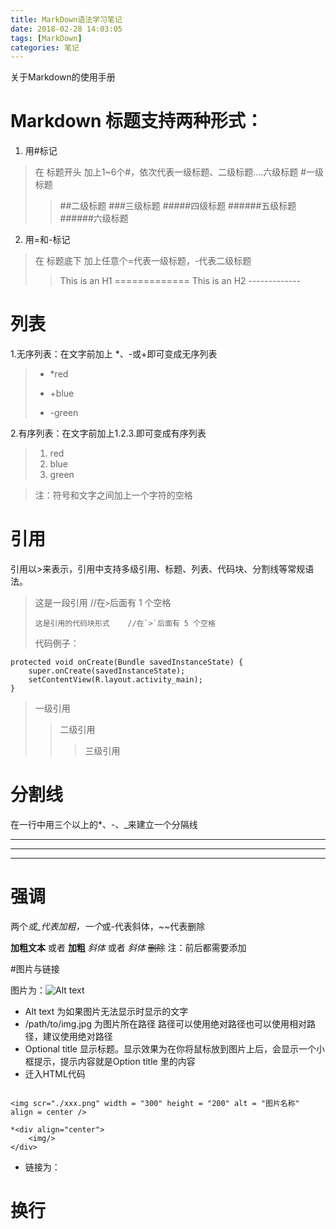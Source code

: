 ```yaml
---
title: MarkDown语法学习笔记
date: 2018-02-28 14:03:05
tags: [MarkDown]
categories: 笔记
---
```


关于Markdown的使用手册

<!--more-->

# Markdown 标题支持两种形式：

1. 用#标记
> 在 标题开头 加上1~6个#，依次代表一级标题、二级标题....六级标题
> #一级标题
> > ##二级标题
> > ###三级标题
> > #####四级标题
> > ######五级标题
> > ######六级标题

2. 用=和-标记
> 在 标题底下 加上任意个=代表一级标题，-代表二级标题
> > This is an H1 =============
> > This is an H2 -------------


# 列表

1.无序列表：在文字前加上 *、-或+即可变成无序列表
> * *red
> + +blue
> - -green

2.有序列表：在文字前加上1.2.3.即可变成有序列表
> 1. red
> 2. blue
> 3. green

> 注：符号和文字之间加上一个字符的空格

# 引用

引用以>来表示，引用中支持多级引用、标题、列表、代码块、分割线等常规语法。

> 这是一段引用    //在`>`后面有 1 个空格
> 
>     这是引用的代码块形式    //在`>`后面有 5 个空格
>     
> 代码例子：
>     
    protected void onCreate(Bundle savedInstanceState) {
        super.onCreate(savedInstanceState);
        setContentView(R.layout.activity_main);
    }

> 一级引用
> > 二级引用
> > > 三级引用


# 分割线
在一行中用三个以上的*、-、_来建立一个分隔线
***
---
___

# 强调
两个*或_代表加粗，一个*或-代表斜体，~~代表删除

**加粗文本** 或者 __加粗__
*斜体* 或者 _斜体_
~~删除~~
注：前后都需要添加

#图片与链接

图片为：![Alt text](/path/to/img.jpg "Optional title")

* Alt text 为如果图片无法显示时显示的文字
* /path/to/img.jpg 为图片所在路径 路径可以使用绝对路径也可以使用相对路径，建议使用绝对路径
* Optional title 显示标题。显示效果为在你将鼠标放到图片上后，会显示一个小框提示，提示内容就是Option title 里的内容
* 迁入HTML代码
``` html5

<img scr="./xxx.png" width = "300" height = "200" alt = "图片名称" align = center />

*<div align="center">
	<img/>
</div>
```
* 链接为： []()


# 换行

